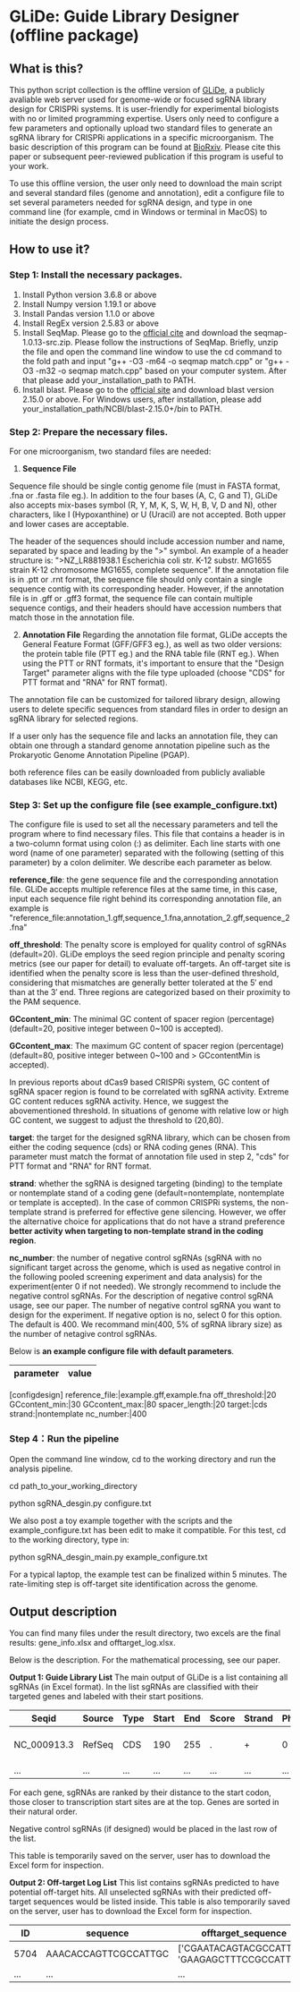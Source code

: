 # GLiDe: Guide Library Designer (offline package)

## What is this?
This python script collection is the offline version of [GLiDe](https://www.thu-big.net/sgRNA_design/), a publicly avaliable web server used for genome-wide or focused sgRNA library design for CRISPRi systems. It is user-friendly for experimental biologists with no or limited programming expertise. Users only need to configure a few parameters and optionally upload two standard files to generate an sgRNA library for CRISPRi applications in a specific microorganism. The basic description of this program can be found at [BioRxiv](https://www.biorxiv.org/content/10.1101/2022.11.25.517898v3). Please cite this paper or subsequent peer-reviewed publication if this program is useful to your work.

To use this offline version, the user only need to download the main script and several standard files (genome and annotation), edit a configure file to set several parameters needed for sgRNA design, and type in one command line (for example, cmd in Windows or terminal in MacOS) to initiate the design process.

## How to use it?
### Step 1: Install the necessary packages.

1. Install Python version 3.6.8 or above
2. Install Numpy version 1.19.1 or above
3. Install Pandas version 1.1.0 or above
4. Install RegEx version 2.5.83 or above
5. Install SeqMap. Please go to the [official cite]([http://www-personal.umich.edu/~jianghui/seqmap/download/seqmap-1.0.13-src.zip](https://jhui2014.github.io/seqmap/)) and download the seqmap-1.0.13-src.zip. Please follow the instructions of SeqMap. Briefly, unzip the file and open the command line window to use the cd command to the fold path and input "g++ -O3 -m64 -o seqmap match.cpp" or "g++ -O3 -m32 -o seqmap match.cpp" based on your computer system. After that please add your_installation_path to PATH.
6. Install blast. Please go to the [official site](https://ftp.ncbi.nlm.nih.gov/blast/executables/blast+/LATEST/) and download blast version 2.15.0 or above. For Windows users, after installation, please add your_installation_path/NCBI/blast-2.15.0+/bin to PATH.

### Step 2: Prepare the necessary files. 

For one microorganism, two standard files are needed:

1. **Sequence File**

Sequence file should be single contig genome file (must in FASTA format, .fna or .fasta file eg.). In addition to the four bases (A, C, G and T), GLiDe also accepts mix-bases symbol (R, Y, M, K, S, W, H, B, V, D and N), other characters, like I (Hypoxanthine) or U (Uracil) are not accepted. Both upper and lower cases are acceptable.

The header of the sequences should include accession number and name, separated by space and leading by the ">" symbol. An example of a header structure is: ">NZ_LR881938.1 Escherichia coli str. K-12 substr. MG1655 strain K-12 chromosome MG1655, complete sequence". If the annotation file is in .ptt or .rnt format, the sequence file should only contain a single sequence contig with its corresponding header. However, if the annotation file is in .gff or .gff3 format, the sequence file can contain multiple sequence contigs, and their headers should have accession numbers that match those in the annotation file.

2. **Annotation File**
Regarding the annotation file format, GLiDe accepts the General Feature Format (GFF/GFF3 eg.), as well as two older versions: the protein table file (PTT eg.) and the RNA table file (RNT eg.). When using the PTT or RNT formats, it's important to ensure that the "Design Target" parameter aligns with the file type uploaded (choose "CDS" for PTT format and "RNA" for RNT format).

The annotation file can be customized for tailored library design, allowing users to delete specific sequences from standard files in order to design an sgRNA library for selected regions.

If a user only has the sequence file and lacks an annotation file, they can obtain one through a standard genome annotation pipeline such as the Prokaryotic Genome Annotation Pipeline (PGAP).

both reference files can be easily downloaded from publicly avaliable databases like NCBI, KEGG, etc.

### Step 3: Set up the configure file (see example_configure.txt)
The configure file is used to set all the necessary parameters and tell the program where to find necessary files. This file that contains a header is in a two-column format using colon (:) as delimiter. Each line starts with one word (name of one parameter) separated with the following (setting of this parameter) by a colon delimiter. We describe each parameter as below.

**reference_file**: the gene sequence file and the corresponding annotation file. GLiDe accepts multiple reference files at the same time, in this case, input each sequence file right behind its corresponding annotation file, an example is "reference_file:annotation_1.gff,sequence_1.fna,annotation_2.gff,sequence_2.fna"

**off_threshold**: The penalty score is employed for quality control of sgRNAs (default=20). GLiDe employs the seed region principle and penalty scoring metrics (see our paper for detail) to evaluate off-targets. An off-target site is identified when the penalty score is less than the user-defined threshold, considering that mismatches are generally better tolerated at the 5′ end than at the 3′ end. Three regions are categorized based on their proximity to the PAM sequence.

**GCcontent_min**: The minimal GC content of spacer region (percentage) (default=20, positive integer between 0~100 is accepted).

**GCcontent_max**: The maximum GC content of spacer region (percentage) (default=80, positive integer between 0~100 and > GCcontentMin is accepted). 

In previous reports about dCas9 based CRISPRi system, GC content of sgRNA spacer region is found to be correlated with sgRNA activity. Extreme GC content reduces sgRNA activity. Hence, we suggest the abovementioned threshold. In situations of genome with relative low or high GC content, we suggest to adjust the threshold to (20,80). 

**target**: the target for the designed sgRNA library, which can be chosen from either the coding sequence (cds) or RNA coding genes (RNA). This parameter must match the format of annotation file used in step 2, "cds" for PTT format and "RNA" for RNT format.

**strand**: whether the sgRNA is designed targeting (binding) to the template or nontemplate stand of a coding gene (default=nontemplate, nontemplate or template is accepted). In the case of common CRISPRi systems, the non-template strand is preferred for effective gene silencing. However, we offer the alternative choice for applications that do not have a strand preference **better activity when targeting to non-template strand in the coding region**.

**nc_number**: the number of negative control sgRNAs (sgRNA with no significant target across the genome, which is used as negative control in the following pooled screening experiment and data analysis) for the experiment(enter 0 if not needed). We strongly recommend to include the negative control sgRNAs. For the description of negative control sgRNA usage, see our paper. The number of negative control sgRNA you want to design for the experiment. If negative option is no, select 0 for this option. The default is 400. We recommand min(400, 5% of sgRNA library size) as the number of netagive control sgRNAs. 

Below is **an example configure file with default parameters**.

parameter|value
---------|-----
[configdesign]
reference_file:|example.gff,example.fna
off_threshold:|20
GCcontent_min:|30
GCcontent_max:|80
spacer_length:|20
target:|cds
strand:|nontemplate
nc_number:|400

### Step 4：Run the pipeline
Open the command line window, cd to the working directory and run the analysis pipeline.

cd path_to_your_working_directory

python sgRNA_desgin.py configure.txt

We also post a toy example together with the scripts and the example_configure.txt has been edit to make it compatible. For this test, cd to the working directory, type in: 

python sgRNA_desgin_main.py example_configure.txt

For a typical laptop, the example test can be finalized within 5 minutes. The rate-limiting step is off-target site identification across the genome.

## Output description
You can find many files under the result directory, two excels are the final results: gene_info.xlsx and offtarget_log.xlsx.

Below is the description. For the mathematical processing, see our paper.

**Output 1: Guide Library List**
The main output of GLiDe is a list containing all sgRNAs (in Excel format). In the list sgRNAs are classified with their targeted genes and labeled with their start positions.

Seqid|Source|Type|Start|End|Score|Strand|Phase|Attributes|Length|Guide_seq|Guide_pos|guide_num
-----|-----|-----|-----|-----|-----|-----|-----|-----|-----|-----|-----|-----
NC_000913.3|RefSeq|CDS|190|255|.|+|0|ID=cds-NP_414542.1;Parent=gene-b0001;Dbxref=UniProtKB/Swiss-Prot:P0AD86,Genbank:NP_414542.1,ASAP:ABE-0000006,ECOCYC:EG11277,GeneID:944742;Name=NP_414542.1;gbkey=CDS;gene=thrL;locus_tag=b0001;orig_transcript_id=gnl[b0001]mrna.NP_414542;product=thr operon leader peptide;protein_id=NP_414542.1;transl_table=11|21|['GGTGGTGCTAATGCGTTTCA', 'CGCACCGTTACCTGTGGTAA']|[210, 249]|2
...|...|...|...|...|...|...|...|...|...|...|...|...

For each gene, sgRNAs are ranked by their distance to the start codon, those closer to transcription start sites are at the top. Genes are sorted in their natural order.

Negative control sgRNAs (if designed) would be placed in the last row of the list.

This table is temporarily saved on the server, user has to download the Excel form for inspection.

**Output 2: Off-target Log List**
This list contains sgRNAs predicted to have potential off-target hits. All unselected sgRNAs with their predicted off-target sequences would be listed inside. This table is also temporarily saved on the server, user has to download the Excel form for inspection.

ID|sequence|offtarget_sequence|penalty|off_num
---|---|---|---|---
5704|AAACACCAGTTCGCCATTGC|['CGAATACAGTACGCCATTGC', 'GAAGAGCTTTCCGCCATTGC']|[17.0, 19.0]|2
...|...|...|...|...
